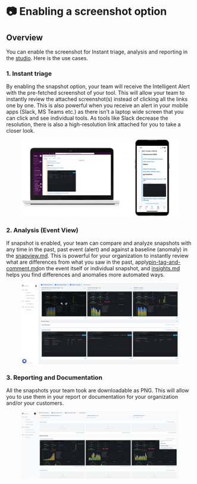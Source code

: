 # 📷 Enabling a screenshot option

## Overview

You can enable the screenshot for Instant triage, analysis and reporting in the [studio](../scenario-setup/alert/). Here is the use cases.

### 1. Instant triage

By enabling the snapshot option, your team will receive the Intelligent Alert with the pre-fetched screenshot of your tool. This will allow your team to instantly review the attached screenshot(s) instead of clicking all the links one by one. This is also powerful when you receive an alert in your mobile apps (Slack, MS Teams etc.) as there isn't a laptop wide screen that you can click and see individual tools. As tools like Slack decrease the resolution, there is also a high-resolution link attached for you to take a closer look.

<figure><img src="../../.gitbook/assets/image (15).png" alt=""><figcaption></figcaption></figure>

### 2. Analysis (Event View)

If snapshot is enabled, your team can compare and analyze snapshots with any time in the past, past event (alert) and against a baseline (anomaly) in the [snapview.md](../analyze-an-incident/snapview.md "mention"). This is powerful for your organization to instantly review what are differences from what you saw in the past, apply[pin-tag-and-comment.md](../debrief/pin-tag-and-comment.md "mention")on the event itself or individual snapshot, and [insights.md](../analyze-an-incident/insights.md "mention") helps you find differences and anomalies more automated ways.

<figure><img src="../../.gitbook/assets/image (47).png" alt=""><figcaption></figcaption></figure>

### 3. Reporting and Documentation

All the snapshots your team took are downloadable as PNG. This will allow you to use them in your report or documentation for your organization and/or your customers.

<figure><img src="../../.gitbook/assets/image (40).png" alt=""><figcaption></figcaption></figure>

### &#x20;
